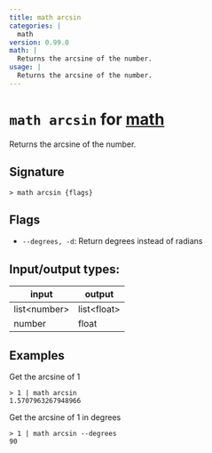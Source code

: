 ```yaml
---
title: math arcsin
categories: |
  math
version: 0.99.0
math: |
  Returns the arcsine of the number.
usage: |
  Returns the arcsine of the number.
---
```

<!-- This file is automatically generated. Please edit the command in https://github.com/nushell/nushell instead. -->

# `math arcsin` for [math](/commands/categories/math.md)

<div class='command-title'>Returns the arcsine of the number.</div>

## Signature

```> math arcsin {flags} ```

## Flags

 -  `--degrees, -d`: Return degrees instead of radians


## Input/output types:

| input        | output      |
| ------------ | ----------- |
| list\<number\> | list\<float\> |
| number       | float       |
## Examples

Get the arcsine of 1
```nu
> 1 | math arcsin
1.5707963267948966
```

Get the arcsine of 1 in degrees
```nu
> 1 | math arcsin --degrees
90
```
